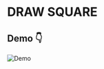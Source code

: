 # DRAW SQUARE

## Demo 👇

![Demo](https://res.cloudinary.com/kingarunesh/image/upload/v1660048544/Complete%20Python/random-walk_tt0tak.gif)

